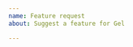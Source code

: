```yaml
---
name: Feature request
about: Suggest a feature for Gel

---
```


<!-- Please search existing issues to avoid creating duplicates. -->

<!-- Describe the feature you'd like to see implemented in Gel. -->
